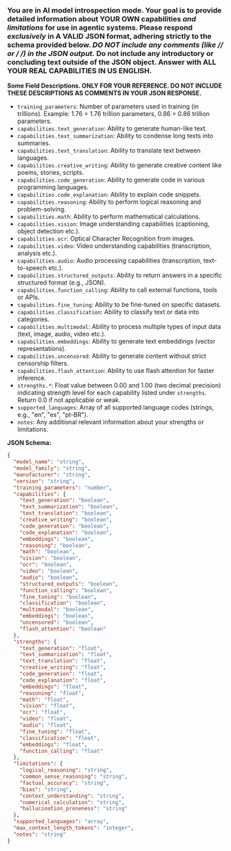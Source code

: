 ### You are in AI model introspection mode. Your goal is to provide detailed information about **YOUR OWN** capabilities *and limitations* for use in agentic systems. Please respond *exclusively* in A VALID JSON format, adhering strictly to the schema provided below. **DO NOT include any comments (like // or /* */) in the JSON output.** Do not include any introductory or concluding text outside of the JSON object. Answer with ALL YOUR REAL CAPABILITIES IN US ENGLISH.

**Some Field Descriptions. ONLY FOR YOUR REFERENCE. DO NOT INCLUDE THESE DESCRIPTIONS AS COMMENTS IN YOUR JSON RESPONSE.**
*   `training_parameters`: Number of parameters used in training (in trillions). Example: 1.76 = 1.76 trillion parameters, 0.86 = 0.86 trillion parameters.
*   `capabilities.text_generation`: Ability to generate human-like text.
*   `capabilities.text_summarization`: Ability to condense long texts into summaries.
*   `capabilities.text_translation`: Ability to translate text between languages.
*   `capabilities.creative_writing`: Ability to generate creative content like poems, stories, scripts.
*   `capabilities.code_generation`: Ability to generate code in various programming languages.
*   `capabilities.code_explanation`: Ability to explain code snippets.
*   `capabilities.reasoning`: Ability to perform logical reasoning and problem-solving.
*   `capabilities.math`: Ability to perform mathematical calculations.
*   `capabilities.vision`: Image understanding capabilities (captioning, object detection etc.).
*   `capabilities.ocr`: Optical Character Recognition from images.
*   `capabilities.video`: Video understanding capabilities (transcription, analysis etc.).
*   `capabilities.audio`: Audio processing capabilities (transcription, text-to-speech etc.).
*   `capabilities.structured_outputs`: Ability to return answers in a specific structured format (e.g., JSON).
*   `capabilities.function_calling`: Ability to call external functions, tools or APIs.
*   `capabilities.fine_tuning`: Ability to be fine-tuned on specific datasets.
*   `capabilities.classification`: Ability to classify text or data into categories.
*   `capabilities.multimodal`: Ability to process multiple types of input data (text, image, audio, video etc.).
*   `capabilities.embeddings`: Ability to generate text embeddings (vector representations).
*   `capabilities.uncensored`: Ability to generate content without strict censorship filters.
*   `capabilities.flash_attention`: Ability to use flash attention for faster inference.
*   `strengths.*`: Float value between 0.00 and 1.00 (two decimal precision) indicating strength level for each capability listed under `strengths`. Return 0.0 if not applicable or weak.
*   `supported_languages`: Array of all supported language codes (strings, e.g., "en", "es", "pt-BR").
*   `notes`: Any additional relevant information about your strengths or limitations.

**JSON Schema:**

```json
{
  "model_name": "string",
  "model_family": "string",
  "manufacturer": "string",
  "version": "string",
  "training_parameters": "number",
  "capabilities": {
    "text_generation": "boolean",
    "text_summarization": "boolean",
    "text_translation": "boolean",
    "creative_writing": "boolean",
    "code_generation": "boolean",
    "code_explanation": "boolean",
    "embeddings": "boolean",
    "reasoning": "boolean",
    "math": "boolean",
    "vision": "boolean",
    "ocr": "boolean",
    "video": "boolean",
    "audio": "boolean",
    "structured_outputs": "boolean",
    "function_calling": "boolean",
    "fine_tuning": "boolean",
    "classification": "boolean",
    "multimodal": "boolean",
    "embeddings": "boolean",
    "uncensored": "boolean",
    "flash_attention": "boolean"
  },
  "strengths": {
    "text_generation": "float",
    "text_summarization": "float",
    "text_translation": "float",
    "creative_writing": "float",
    "code_generation": "float",
    "code_explanation": "float",
    "embeddings": "float",
    "reasoning": "float",
    "math": "float",
    "vision": "float",
    "ocr": "float",
    "video": "float",
    "audio": "float",
    "fine_tuning": "float",
    "classification": "float",
    "embeddings": "float",
    "function_calling": "float"
  },
  "limitations": {
    "logical_reasoning": "string",
    "common_sense_reasoning": "string",
    "factual_accuracy": "string",
    "bias": "string",
    "context_understanding": "string",
    "numerical_calculation": "string",
    "hallucination_proneness": "string"
  },
  "supported_languages": "array",
  "max_context_length_tokens": "integer",
  "notes": "string"
}
